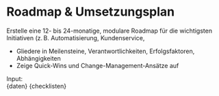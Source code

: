 # Roadmap & Umsetzungsplan

Erstelle eine 12- bis 24-monatige, modulare Roadmap für die wichtigsten Initiativen (z. B. Automatisierung, Kundenservice, 
- Gliedere in Meilensteine, Verantwortlichkeiten, Erfolgsfaktoren, Abhängigkeiten
- Zeige Quick-Wins und Change-Management-Ansätze auf

Input:  
{daten}
{checklisten}